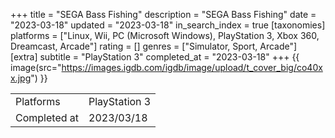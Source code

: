 +++
title = "SEGA Bass Fishing"
description = "SEGA Bass Fishing"
date = "2023-03-18"
updated = "2023-03-18"
in_search_index = true
[taxonomies]
platforms = ["Linux, Wii, PC (Microsoft Windows), PlayStation 3, Xbox 360, Dreamcast, Arcade"]
rating = []
genres = ["Simulator, Sport, Arcade"]
[extra]
subtitle = "PlayStation 3"
completed_at = "2023-03-18"
+++
{{ image(src="https://images.igdb.com/igdb/image/upload/t_cover_big/co40xx.jpg") }}

|              |            |
| ------------ | ---------- |
| Platforms    | PlayStation 3 |
| Completed at | 2023/03/18 |


